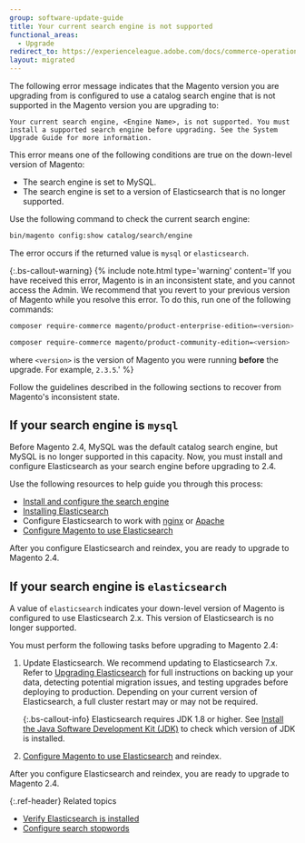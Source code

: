 ```yaml
---
group: software-update-guide
title: Your current search engine is not supported
functional_areas:
  - Upgrade
redirect_to: https://experienceleague.adobe.com/docs/commerce-operations/upgrade-guide/troubleshooting/search-engine-not-supported.html
layout: migrated
---
```


The following error message indicates that the Magento version you are upgrading from is configured to use a catalog search engine that is not supported in the Magento version you are upgrading to:

`Your current search engine, <Engine Name>, is not supported. You must install a supported search engine before upgrading. See the System Upgrade Guide for more information.`

This error means one of the following conditions are true on the down-level version of Magento:

*  The search engine is set to MySQL.
*  The search engine is set to a version of Elasticsearch that is no longer supported.

Use the following command to check the current search engine:

```bash
bin/magento config:show catalog/search/engine
```

The error occurs if the returned value is `mysql` or `elasticsearch`.

{:.bs-callout-warning}
{%
include note.html
type='warning'
content='If you have received this error, Magento is in an inconsistent state, and you cannot access the Admin. We recommend that you revert to your previous version of Magento while you resolve this error. To do this, run one of the following commands:

```bash
composer require-commerce magento/product-enterprise-edition=<version>
```

```bash
composer require-commerce magento/product-community-edition=<version>
```

where `<version>` is the version of Magento you were running **before** the upgrade. For example, `2.3.5`.'
%}

Follow the guidelines described in the following sections to recover from Magento's inconsistent state.

## If your search engine is `mysql`

Before Magento 2.4, MySQL was the default catalog search engine, but MySQL is no longer supported in this capacity. Now, you must install and configure Elasticsearch as your search engine before upgrading to 2.4.

Use the following resources to help guide you through this process:

*  [Install and configure the search engine]({{site.baseurl}}/guides/v2.3/config-guide/elasticsearch/es-overview.html)
*  [Installing Elasticsearch](https://www.elastic.co/guide/en/elasticsearch/reference/current/install-elasticsearch.html)
*  Configure Elasticsearch to work with [nginx]({{site.baseurl}}/guides/v2.3/config-guide/elasticsearch/es-config-nginx.html) or [Apache]({{site.baseurl}}/guides/v2.3/config-guide/elasticsearch/es-config-apache.html)
*  [Configure Magento to use Elasticsearch]({{site.baseurl}}/guides/v2.3/config-guide/elasticsearch/configure-magento.html)

After you configure Elasticsearch and reindex, you are ready to upgrade to Magento 2.4.

## If your search engine is `elasticsearch`

A value of `elasticsearch` indicates your down-level version of Magento is configured to use Elasticsearch 2.x. This version of Elasticsearch is no longer supported.

You must perform the following tasks before upgrading to Magento 2.4:

1. Update Elasticsearch. We recommend updating to Elasticsearch 7.x. Refer to [Upgrading Elasticsearch](https://www.elastic.co/guide/en/elasticsearch/reference/current/setup-upgrade.html) for full instructions on backing up your data, detecting potential migration issues, and testing upgrades before deploying to production. Depending on your current version of Elasticsearch, a full cluster restart may or may not be required.

   {:.bs-callout-info}
   Elasticsearch requires JDK 1.8 or higher. See [Install the Java Software Development Kit (JDK)]({{page.baseurl}}/install-gde/prereq/elasticsearch.html#prereq-java) to check which version of JDK is installed.

1. [Configure Magento to use Elasticsearch]({{site.baseurl}}/guides/v2.3/config-guide/elasticsearch/configure-magento.html) and reindex.

After you configure Elasticsearch and reindex, you are ready to upgrade to Magento 2.4.

{:.ref-header}
Related topics

*  [Verify Elasticsearch is installed](https://experienceleague.adobe.com/docs/commerce-operations/upgrade-guide/prepare/prerequisites.html)
*  [Configure search stopwords]({{page.baseurl}}/config-guide/elasticsearch/es-config-stopwords.html)